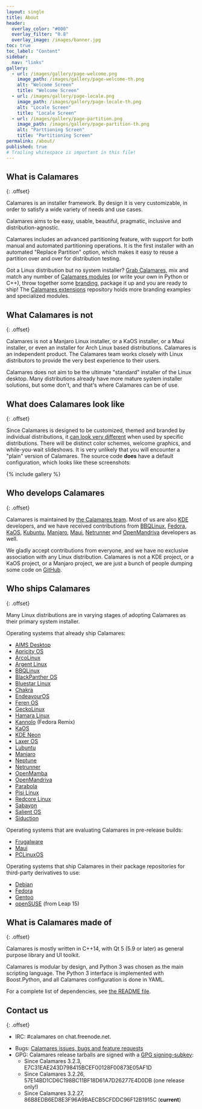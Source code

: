 ```yaml
---
layout: single
title: About
header:
  overlay_color: "#000"
  overlay_filter: "0.8"
  overlay_image: /images/banner.jpg
toc: true
toc_label: "Content"
sidebar:
  nav: "links"
gallery:
  - url: /images/gallery/page-welcome.png
    image_path: /images/gallery/page-welcome-th.png
    alt: "Welcome Screen"
    title: "Welcome Screen"
  - url: /images/gallery/page-locale.png
    image_path: /images/gallery/page-locale-th.png
    alt: "Locale Screen"
    title: "Locale Screen"
  - url: /images/gallery/page-partition.png
    image_path: /images/gallery/page-partition-th.png
    alt: "Parttioning Screen"
    title: "Partitioning Screen"
permalink: /about/
published: true
# Trailing whitespace is important in this file!
---
```


## What is Calamares
{: .offset}

Calamares is an installer framework. By design it is very customizable, in order to satisfy a wide variety of needs and use cases.

Calamares aims to be easy, usable, beautiful, pragmatic, inclusive and distribution-agnostic.

Calamares includes an advanced partitioning feature, with support for both manual and automated partitioning operations. It is the first installer with an automated "Replace Partition" option, which makes it easy to reuse a partition over and over for distribution testing.

Got a Linux distribution but no system installer? [Grab Calamares](https://github.com/calamares/calamares), mix and match any number of [Calamares modules](https://github.com/calamares/calamares/tree/calamares/src/modules) (or write your own in Python or C++), throw together some [branding](https://github.com/calamares/calamares/tree/calamares/src/branding), package it up and you are ready to ship!
The [Calamares extensions](https://github.com/calamares/calamares-extensions)
repository holds more branding examples and specialized modules.

## What Calamares is not
{: .offset}

Calamares is not a Manjaro Linux installer, or a KaOS installer, or a Maui installer, or even an installer for Arch Linux based distributions. Calamares is an independent product. The Calamares team works closely with Linux distributors to provide the very best experience to their users.

Calamares does not aim to be the ultimate "standard" installer of the Linux desktop. Many distributions already have more mature system installer solutions, but some don't, and that's where Calamares can be of use.

## What does Calamares look like
{: .offset}

Since Calamares is designed to be customized, themed and branded by individual distributions,
it [can look very different](/#gallery) when used by specific distributions. There will be distinct
color schemes, welcome graphics, and while-you-wait slideshows.
It is very unlikely that you will encounter a "plain" version of Calamares.
The source code **does** have a default configuration, which looks like these
screenshots:

<div class="">
  {% include gallery %}
</div>

## Who develops Calamares
{: .offset}

Calamares is maintained by [the Calamares team](/team/). Most of us are also [KDE](https://kde.org) developers, and we have received contributions from [BBQLinux](http://bbqlinux.org/), [Fedora](https://fedoraproject.org/), [KaOS](http://kaosx.us/), [Kubuntu](http://kubuntu.org), [Manjaro](http://manjaro.org/), [Maui](http://www.maui-project.org/), [Netrunner](http://www.netrunner.com/) and [OpenMandriva](https://www.openmandriva.org/) developers as well.

We gladly accept contributions from everyone, and we have no exclusive association with any Linux distribution. Calamares is not a KDE project, or a KaOS project, or a Manjaro project, we are just a bunch of people dumping some code on [GitHub](https://github.com/calamares).

## Who ships Calamares
{: .offset}

Many Linux distributions are in varying stages of adopting Calamares as their primary system installer.

Operating systems that already ship Calamares:

- [AIMS Desktop](https://desktop.aims.ac.za/)
- [Apricity OS](http://www.apricityos.com/)
- [ArcoLinux](https://arcolinux.com/category/arcolinux/help/)
- [Argent Linux](https://rogentos.ro/#Portfolio)
- [BBQLinux](http://bbqlinux.org/)
- [BlackPanther OS](http://www.blackpantheros.eu/)
- [Bluestar Linux](https://sourceforge.net/projects/bluestarlinux/)
- [Chakra](https://chakralinux.org/)
- [EndeavourOS](https://endeavouros.com/)
- [Feren OS](https://ferenos.weebly.com/)
- [GeckoLinux](http://geckolinux.github.io/)
- [Hamara Linux](https://www.hamaralinux.org/)
- [Kannolo](https://kannolo.sourceforge.io/) (Fedora Remix)
- [KaOS](http://kaosx.us/)
- [KDE Neon](https://neon.kde.org/)
- [Laxer OS](https://www.laxeros.com/)
- [Lubuntu](http://lubuntu.me/)
- [Manjaro](http://manjaro.org/)
- [Neptune](https://neptuneos.com/en/start-page.html)
- [Netrunner](http://www.netrunner.com/)
- [OpenMamba](http://openmamba.org/en/)
- [OpenMandriva](https://www.openmandriva.org/)
- [Parabola](https://www.parabola.nu/)
- [Pisi Linux](https://www.pisilinux.org/)
- [Redcore Linux](http://redcorelinux.org/)
- [Sabayon](https://www.sabayon.org/)
- [Salient OS](https://salientos.github.io/)
- [Siduction](https://siduction.org/)

Operating systems that are evaluating Calamares in pre-release builds:

- [Frugalware](https://frugalware.org/)
- [Maui](http://www.maui-project.org/)
- [PCLinuxOS](http://www.pclinuxos.com/)

Operating systems that ship Calamares in their package repositories for third-party derivatives to use:

- [Debian](https://debian.org/)
- [Fedora](https://fedoraproject.org/)
- [Gentoo](https://gentoo.org/)
- [openSUSE](https://opensuse.org/) (from Leap 15)

## What is Calamares made of
{: .offset}

Calamares is mostly written in C++14, with Qt 5 (5.9 or later) as general 
purpose library and UI toolkit.

Calamares is modular by design, and Python 3 was chosen as the main 
scripting language. The Python 3 interface is implemented with Boost.Python, 
and all Calamares configuration is done in YAML.

For a complete list of dependencies, see 
[the README file](https://github.com/calamares/calamares/blob/calamares/README.md).

## Contact us
{: .offset}

- IRC: #calamares on chat.freenode.net.  
<!-- Mailing list: [calamares-dev@googlegroups.com](mailto:calamares-dev@googlegroups.com)   -->
- Bugs: [Calamares issues, bugs and feature requests](https://github.com/calamares/calamares/issues)
- GPG: Calamares release tarballs are signed with a [GPG signing-subkey](pk-7FEA3DA6169C77D6.txt):
  - Since Calamares 3.2.3, E7C31EAE243D798415BCEF00128F00873E05AF1D
  - Since Calamares 3.2.26, 57E14BD1CD6C198BC11BF18D61A7D26277E4D0DB (one release only!)
  - Since Calamares 3.2.27, 86B8EDB6ED8E3F96A9BAECB5CFDDC96F12B1915C (**current**)
